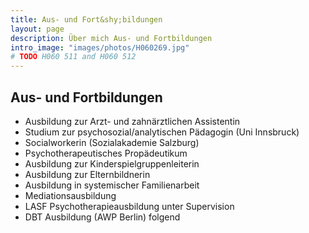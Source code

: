 ```yaml
---
title: Aus- und Fort&shy;bildungen
layout: page
description: Über mich Aus- und Fortbildungen
intro_image: "images/photos/H060269.jpg"
# TODO H060 511 and H060 512
---
```


## Aus- und Fortbildungen
* Ausbildung zur Arzt- und zahnärztlichen Assistentin
* Studium zur  psychosozial/analytischen Pädagogin (Uni Innsbruck)
* Socialworkerin (Sozialakademie Salzburg)
* Psychotherapeutisches Propädeutikum
* Ausbildung zur Kinderspielgruppenleiterin
* Ausbildung zur Elternbildnerin
* Ausbildung in systemischer Familienarbeit
* Mediationsausbildung
* LASF Psychotherapieausbildung unter Supervision
* DBT Ausbildung (AWP Berlin) folgend